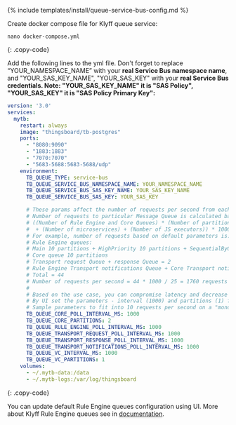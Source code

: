 {% include templates/install/queue-service-bus-config.md %}

Create docker compose file for Klyff queue service:

```text
nano docker-compose.yml
```
{: .copy-code}

Add the following lines to the yml file. Don't forget to replace “YOUR_NAMESPACE_NAME” with your **real Service Bus namespace name**, and "YOUR_SAS_KEY_NAME", "YOUR_SAS_KEY" with your **real Service Bus credentials. Note: "YOUR_SAS_KEY_NAME" it is "SAS Policy", "YOUR_SAS_KEY" it is "SAS Policy Primary Key":**

```yml
version: '3.0'
services:
  mytb:
    restart: always
    image: "thingsboard/tb-postgres"
    ports:
      - "8080:9090"
      - "1883:1883"
      - "7070:7070"
      - "5683-5688:5683-5688/udp"
    environment:
      TB_QUEUE_TYPE: service-bus
      TB_QUEUE_SERVICE_BUS_NAMESPACE_NAME: YOUR_NAMESPACE_NAME
      TB_QUEUE_SERVICE_BUS_SAS_KEY_NAME: YOUR_SAS_KEY_NAME
      TB_QUEUE_SERVICE_BUS_SAS_KEY: YOUR_SAS_KEY

      # These params affect the number of requests per second from each partitions per each queue.
      # Number of requests to particular Message Queue is calculated based on the formula:
      # ((Number of Rule Engine and Core Queues) * (Number of partitions per Queue) + (Number of transport queues)
      #  + (Number of microservices) + (Number of JS executors)) * 1000 / POLL_INTERVAL_MS
      # For example, number of requests based on default parameters is:
      # Rule Engine queues:
      # Main 10 partitions + HighPriority 10 partitions + SequentialByOriginator 10 partitions = 30
      # Core queue 10 partitions
      # Transport request Queue + response Queue = 2
      # Rule Engine Transport notifications Queue + Core Transport notifications Queue = 2
      # Total = 44
      # Number of requests per second = 44 * 1000 / 25 = 1760 requests
      # 
      # Based on the use case, you can compromise latency and decrease number of partitions/requests to the queue, if the message load is low.
      # By UI set the parameters - interval (1000) and partitions (1) for Rule Engine queues.
      # Sample parameters to fit into 10 requests per second on a "monolith" deployment: 
      TB_QUEUE_CORE_POLL_INTERVAL_MS: 1000
      TB_QUEUE_CORE_PARTITIONS: 2
      TB_QUEUE_RULE_ENGINE_POLL_INTERVAL_MS: 1000
      TB_QUEUE_TRANSPORT_REQUEST_POLL_INTERVAL_MS: 1000
      TB_QUEUE_TRANSPORT_RESPONSE_POLL_INTERVAL_MS: 1000
      TB_QUEUE_TRANSPORT_NOTIFICATIONS_POLL_INTERVAL_MS: 1000
      TB_QUEUE_VC_INTERVAL_MS: 1000
      TB_QUEUE_VC_PARTITIONS: 1
    volumes:
      - ~/.mytb-data:/data
      - ~/.mytb-logs:/var/log/thingsboard
```
{: .copy-code}

You can update default Rule Engine queues configuration using UI. More about Klyff Rule Engine queues see in [documentation](/docs/{{docsPrefix}}user-guide/rule-engine-2-5/queues/).
